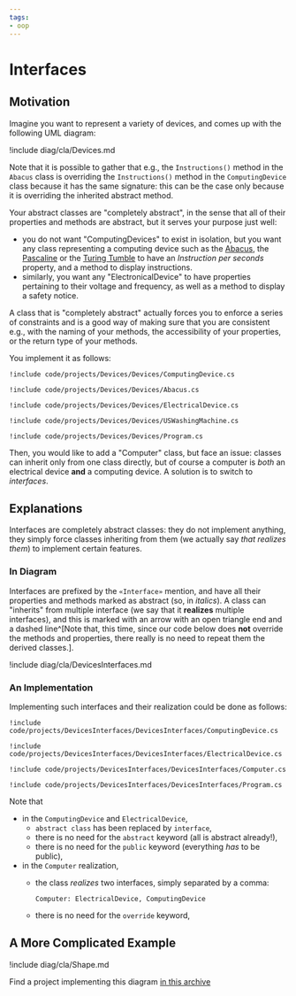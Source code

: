 ```yaml
---
tags:
- oop
---
```


# Interfaces

## Motivation

Imagine you want to represent a variety of devices, and comes up with the following UML diagram:

!include diag/cla/Devices.md

Note that it is possible to gather that e.g., the `Instructions()` method in the `Abacus` class is overriding the `Instructions()` method in the `ComputingDevice` class because it has the same signature: this can be the case only because it is overriding the inherited abstract method.

Your abstract classes are "completely abstract", in the sense that all of their properties and methods are abstract, but it serves your purpose just well:

- you do not want "ComputingDevices" to exist in isolation, but you want any class representing a computing device such as the [Abacus](https://en.wikipedia.org/wiki/Abacus), the [Pascaline](https://en.wikipedia.org/wiki/Pascal%27s_calculator) or the [Turing Tumble](https://en.wikipedia.org/wiki/Turing_Tumble) to have an *Instruction per seconds* property, and a method to display instructions. 
- similarly, you want any "ElectronicalDevice" to have properties pertaining to their voltage and frequency, as well as a method to display a safety notice.

A class that is "completely abstract" actually forces you to enforce a series of constraints and is a good way of making sure that you are consistent e.g., with the naming of your methods, the accessibility of your properties, or the return type of your methods.

You implement it as follows:

```
!include code/projects/Devices/Devices/ComputingDevice.cs
```
```
!include code/projects/Devices/Devices/Abacus.cs
```
```
!include code/projects/Devices/Devices/ElectricalDevice.cs
```
```
!include code/projects/Devices/Devices/USWashingMachine.cs
```
```{download="./code/projects/Devices.zip"}
!include code/projects/Devices/Devices/Program.cs
```

Then, you would like to add a "Computer" class, but face an issue: classes can inherit only from one class directly, but of course a computer is _both_ an electrical device **and** a computing device.
A solution is to switch to *interfaces*.

## Explanations

Interfaces are completely abstract classes: they do not implement anything, they simply force classes inheriting from them (we actually say _that realizes them_) to implement certain features.

### In Diagram

Interfaces are prefixed by the `«Interface»` mention, and have all their properties and methods marked as abstract (so, in *italics*).
A class can "inherits" from multiple interface (we say that it **realizes** multiple interfaces), and this is marked with an arrow with an open triangle end and a dashed line^[Note that, this time, since our code below does **not** override the methods and properties, there really is no need to repeat them the derived classes.].

!include diag/cla/DevicesInterfaces.md

### An Implementation

Implementing such interfaces and their realization could be done as follows:

```
!include code/projects/DevicesInterfaces/DevicesInterfaces/ComputingDevice.cs
```
```
!include code/projects/DevicesInterfaces/DevicesInterfaces/ElectricalDevice.cs
```
```
!include code/projects/DevicesInterfaces/DevicesInterfaces/Computer.cs
```
```{download="./code/projects/DevicesInterfaces.zip"}
!include code/projects/DevicesInterfaces/DevicesInterfaces/Program.cs
```

Note that

- in the `ComputingDevice` and `ElectricalDevice`,
    - `abstract class` has been replaced by `interface`,
    -  there is no need for the `abstract` keyword (all is abstract already!),
    - there is no need for the `public` keyword (everything _has_ to be public),
- in the `Computer` realization,
    - the class *realizes* two interfaces, simply separated by a comma:
    
        ```
        Computer: ElectricalDevice, ComputingDevice
        ```
    - there is no need for the `override` keyword,

## A More Complicated Example
    
!include diag/cla/Shape.md

Find a project implementing this diagram [in this archive](./code/projects/Shape.zip)
